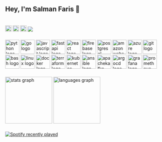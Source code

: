 <h2 align="left">Hey, I'm Salman Faris 👋</h2>

###

<br clear="both">

<div align="left">
  <img src="https://img.shields.io/static/v1?message=LinkedIn&logo=linkedin&label=&color=0077B5&logoColor=white&labelColor=&style=flat" height="20" alt="linkedin logo"  />
  <img src="https://img.shields.io/static/v1?message=Facebook&logo=facebook&label=&color=1877F2&logoColor=white&labelColor=&style=flat" height="20" alt="facebook logo"  />
  <img src="https://img.shields.io/static/v1?message=Instagram&logo=instagram&label=&color=E4405F&logoColor=white&labelColor=&style=flat" height="20" alt="instagram logo"  />
  <img src="https://visitor-badge.laobi.icu/badge?page_id=mmsalmanfaris.mmsalmanfaris&"  />
</div>

###

<div align="left">
  <img src="https://skillicons.dev/icons?i=py" height="45" alt="python logo"  />
  <img src="https://cdn.jsdelivr.net/gh/devicons/devicon/icons/go/go-original.svg" height="45" alt="go logo"  />
  <img src="https://cdn.jsdelivr.net/gh/devicons/devicon/icons/javascript/javascript-original.svg" height="45" alt="javascript logo"  />
  <img src="https://cdn.jsdelivr.net/gh/devicons/devicon/icons/fastapi/fastapi-original.svg" height="45" alt="fastapi logo"  />
  <img src="https://cdn.jsdelivr.net/gh/devicons/devicon/icons/react/react-original.svg" height="45" alt="react logo"  />
  <img src="https://cdn.jsdelivr.net/gh/devicons/devicon/icons/firebase/firebase-plain.svg" height="45" alt="firebase logo"  />
  <img src="https://cdn.jsdelivr.net/gh/devicons/devicon/icons/postgresql/postgresql-original.svg" height="45" alt="postgresql logo"  />
  <img src="https://skillicons.dev/icons?i=aws" height="45" alt="amazonwebservices logo"  />
  <img src="https://cdn.jsdelivr.net/gh/devicons/devicon/icons/azure/azure-original.svg" height="45" alt="azure logo"  />
  <img src="https://cdn.jsdelivr.net/gh/devicons/devicon/icons/git/git-original.svg" height="45" alt="git logo"  />
  <img src="https://cdn.jsdelivr.net/gh/devicons/devicon/icons/bash/bash-original.svg" height="45" alt="bash logo"  />
  <img src="https://cdn.jsdelivr.net/gh/devicons/devicon/icons/linux/linux-original.svg" height="45" alt="linux logo"  />
  <img src="https://cdn.jsdelivr.net/gh/devicons/devicon/icons/docker/docker-original.svg" height="45" alt="docker logo"  />
  <img src="https://cdn.jsdelivr.net/gh/devicons/devicon/icons/terraform/terraform-original.svg" height="45" alt="terraform logo"  />
  <img src="https://cdn.jsdelivr.net/gh/devicons/devicon/icons/kubernetes/kubernetes-plain.svg" height="45" alt="kubernetes logo"  />
  <img src="https://cdn.jsdelivr.net/gh/devicons/devicon/icons/ansible/ansible-original.svg" height="45" alt="ansible logo"  />
  <img src="https://cdn.jsdelivr.net/gh/devicons/devicon/icons/apachekafka/apachekafka-original.svg" height="45" alt="apachekafka logo"  />
  <img src="https://cdn.jsdelivr.net/gh/devicons/devicon/icons/argocd/argocd-original.svg" height="45" alt="argocd logo"  />
  <img src="https://cdn.jsdelivr.net/gh/devicons/devicon/icons/grafana/grafana-original.svg" height="45" alt="grafana logo"  />
  <img src="https://cdn.jsdelivr.net/gh/devicons/devicon/icons/prometheus/prometheus-original.svg" height="45" alt="prometheus logo"  />
</div>

###

<div align="left">
  <img src="https://github-readme-stats.vercel.app/api?username=mmsalmanfaris&hide_title=false&hide_rank=false&show_icons=true&include_all_commits=true&count_private=true&disable_animations=false&theme=dracula&locale=en&hide_border=false&order=1" height="150" alt="stats graph"  />
  <img src="https://github-readme-stats.vercel.app/api/top-langs?username=mmsalmanfaris&locale=en&hide_title=false&layout=compact&card_width=320&langs_count=5&theme=dracula&hide_border=false&order=2" height="150" alt="languages graph"  />
</div>

###

<div align="left">
  <a href="https://open.spotify.com/user/">
    <img src="https://spotify-recently-played-readme.vercel.app/api?user=313ueeinz2njymo27qqxtrapp5qi&count=2&unique=false" alt="Spotify recently played"  />
  </a>
</div>

###
